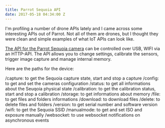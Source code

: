 ```yaml
---
title: Parrot Sequoia API
date: 2017-05-18 04:34:00 Z
---
```


I'm profiling a number of drone APIs lately and I came across some interesting APIs out of Parrot. Not all of them are drones, but I thought they were clean and simple examples of what IoT APIs can look like.

[The API for the Parrot Sequoia camera](http://developer.parrot.com/docs/sequoia/) can be controlled over USB, WIFI via an HTTP-API. The API allows you to change settings, calibrate the sensors, trigger image capture and manage internal memory.

Here are the paths for the device:

/capture: to get the Sequoia capture state, start and stop a capture
/config: to get and set the cameras configuration
/status: to get all informations about the Seuqoia physical state
/calibration: to get the calibration status, start and stop a calibration
/storage: to get informations about memory
/file: to get files and folders informations
/download: to download files
/delete: to delete files and folders
/version: to get serial number and software version
/wifi: to get the Sequoia SSID
/manualmode: to get and set ISO and exposure manually
/websocket: to use websocket notifications on asynchronous events

